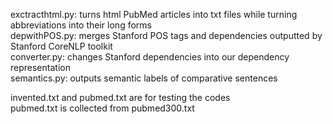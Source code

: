 exctracthtml.py: turns html PubMed articles into txt files while turning abbreviations into their long forms  
depwithPOS.py: merges Stanford POS tags and dependencies outputted by Stanford CoreNLP toolkit   
converter.py: changes Stanford dependencies into our dependency representation  
semantics.py: outputs semantic labels of comparative sentences  

invented.txt and pubmed.txt are for testing the codes  
pubmed.txt is collected from pubmed300.txt  
